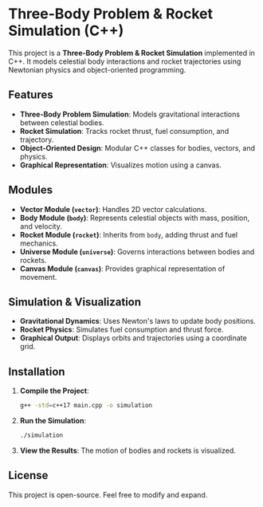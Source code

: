 # Three-Body Problem & Rocket Simulation (C++)

This project is a **Three-Body Problem & Rocket Simulation** implemented in C++. It models celestial body interactions and rocket trajectories using Newtonian physics and object-oriented programming.

## Features

- **Three-Body Problem Simulation**: Models gravitational interactions between celestial bodies.
- **Rocket Simulation**: Tracks rocket thrust, fuel consumption, and trajectory.
- **Object-Oriented Design**: Modular C++ classes for bodies, vectors, and physics.
- **Graphical Representation**: Visualizes motion using a canvas.

## Modules

- **Vector Module (`vector`)**: Handles 2D vector calculations.
- **Body Module (`body`)**: Represents celestial objects with mass, position, and velocity.
- **Rocket Module (`rocket`)**: Inherits from `body`, adding thrust and fuel mechanics.
- **Universe Module (`universe`)**: Governs interactions between bodies and rockets.
- **Canvas Module (`canvas`)**: Provides graphical representation of movement.

## Simulation & Visualization

- **Gravitational Dynamics**: Uses Newton's laws to update body positions.
- **Rocket Physics**: Simulates fuel consumption and thrust force.
- **Graphical Output**: Displays orbits and trajectories using a coordinate grid.

## Installation

1. **Compile the Project**:
   ```sh
   g++ -std=c++17 main.cpp -o simulation
   ```
2. **Run the Simulation**:
   ```sh
   ./simulation
   ```
3. **View the Results**: The motion of bodies and rockets is visualized.

## License

This project is open-source. Feel free to modify and expand.

